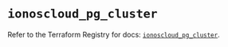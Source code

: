 # `ionoscloud_pg_cluster`

Refer to the Terraform Registry for docs: [`ionoscloud_pg_cluster`](https://registry.terraform.io/providers/ionos-cloud/ionoscloud/6.5.8/docs/resources/pg_cluster).
